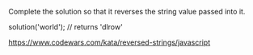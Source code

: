 Complete the solution so that it reverses the string value passed into it.

solution('world'); // returns 'dlrow'

https://www.codewars.com/kata/reversed-strings/javascript
